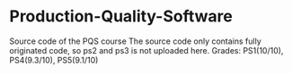 # Production-Quality-Software
Source code of the PQS course
The source code only contains fully originated code, so ps2 and ps3 is not uploaded here.
Grades: PS1(10/10), PS4(9.3/10), PS5(9.1/10)
